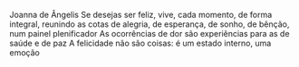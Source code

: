 Joanna de Ângelis
Se desejas ser feliz, vive, cada momento, de forma integral, reunindo as cotas de alegria, de esperança, de sonho, de bênção, num painel plenificador As ocorrências de dor são experiências para as de saúde e de paz A felicidade não são coisas: é um estado interno, uma emoção
